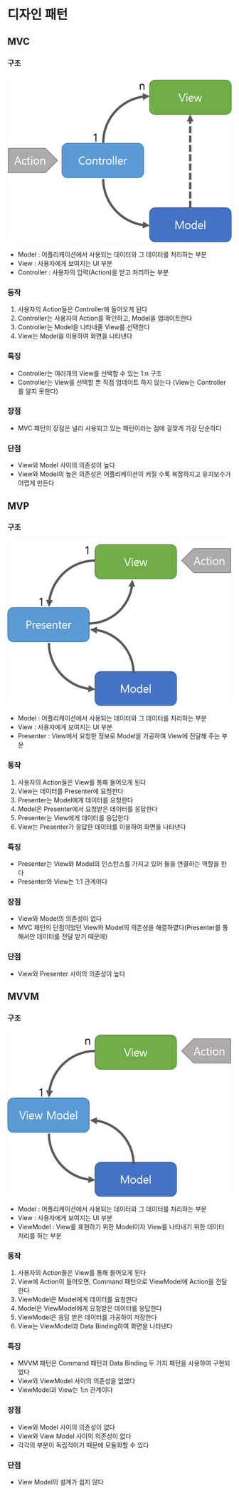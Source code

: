 # 디자인 패턴

## MVC

### 구조
![mvc](./image/mvc.png)

 - Model : 어플리케이션에서 사용되는 데이터와 그 데이터를 처리하는 부분
 - View : 사용자에게 보여지는 UI 부분
 - Controller : 사용자의 입력(Action)을 받고 처리하는 부분

### 동작
 1. 사용자의 Action들은 Controller에 들어오게 된다
 2. Controller는 사용자의 Action를 확인하고, Model을 업데이트한다
 3. Controller는 Model을 나타내줄 View를 선택한다
 4. View는 Model을 이용하여 화면을 나타낸다

### 특징
 - Controller는 여러개의 View를 선택할 수 있는 1:n 구조
 - Controller는 View를 선택할 뿐 직접 업데이트 하지 않는다 (View는 Controller를 알지 못한다)

### 장점
 - MVC 패턴의 장점은 널리 사용되고 있는 패턴이라는 점에 걸맞게 가장 단순하다

### 단점
 - View와 Model 사이의 의존성이 높다
 - View와 Model의 높은 의존성은 어플리케이션이 커질 수록 복잡하지고 유지보수가 어렵게 만든다

## MVP

### 구조
![mvp](./image/mvp.png)

 - Model : 어플리케이션에서 사용되는 데이터와 그 데이터를 처리하는 부분
 - View : 사용자에게 보여지는 UI 부분
 - Presenter : View에서 요청한 정보로 Model을 가공하여 View에 전달해 주는 부분

### 동작
 1. 사용자의 Action들은 View를 통해 들어오게 된다
 2. View는 데이터를 Presenter에 요청한다
 3. Presenter는 Model에게 데이터를 요청한다
 4. Model은 Presenter에서 요청받은 데이터를 응답한다
 5. Presenter는 View에게 데이터를 응답한다
 6. View는 Presenter가 응답한 데이터를 이용하여 화면을 나타낸다

### 특징
 - Presenter는 View와 Model의 인스턴스를 가지고 있어 둘을 연결하는 역할을 한다
 - Presenter와 View는 1:1 관계이다

### 장점
 - View와 Model의 의존성이 없다
 - MVC 패턴의 단점이었던 View와 Model의 의존성을 해결하였다(Presenter를 통해서만 데이터를 전달 받기 때문에)

### 단점
 - View와 Presenter 사이의 의존성이 높다

## MVVM

### 구조
![mvvm](./image/mvvm.png)

 - Model : 어플리케이션에서 사용되는 데이터와 그 데이터를 처리하는 부분
 - View : 사용자에게 보여지는 UI 부분
 - ViewModel : View를 표현하기 위한 Model이자 View를 나타내기 위한 데이터 처리를 하는 부분

### 동작
 1. 사용자의 Action들은 View를 통해 들어오게 된다
 2. View에 Action이 들어오면, Command 패턴으로 ViewModel에 Action을 전달한다
 3. ViewModel은 Model에게 데이터를 요청한다
 4. Model은 ViewModel에게 요청받은 데이터를 응답한다
 5. ViewModel은 응답 받은 데이터를 가공하여 저장한다
 6. View는 ViewModel과 Data Binding하여 화면을 나타낸다

### 특징
 - MVVM 패턴은 Command 패턴과 Data Binding 두 가지 패턴을 사용하여 구현되었다
 - View와 ViewModel 사이의 의존성을 없앴다
 - ViewModel과 View는 1:n 관계이다

### 장점
 - View와 Model 사이의 의존성이 없다
 - View와 View Model 사이의 의존성이 없다
 - 각각의 부분이 독립적이기 때문에 모듈화할 수 있다

### 단점
 - View Model의 설계가 쉽지 않다
